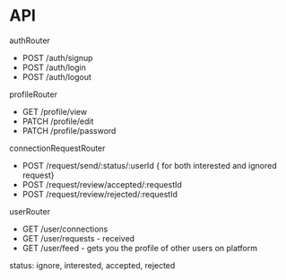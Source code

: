 # API

authRouter

- POST /auth/signup
- POST /auth/login
- POST /auth/logout

profileRouter

- GET /profile/view
- PATCH /profile/edit
- PATCH /profile/password

connectionRequestRouter

- POST /request/send/:status/:userId { for both interested and ignored request}
- POST /request/review/accepted/:requestId
- POST /request/review/rejected/:requestId

userRouter

- GET /user/connections
- GET /user/requests - received
- GET /user/feed - gets you the profile of other users on platform

status: ignore, interested, accepted, rejected
